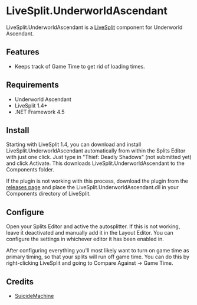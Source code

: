﻿LiveSplit.UnderworldAscendant
=====================
LiveSplit.UnderworldAscendant is a [LiveSplit](http://livesplit.org/) component for Underworld Ascendant.

Features
--------
  * Keeps track of Game Time to get rid of loading times.

Requirements
------------

  * Underworld Ascendant
  * LiveSplit 1.4+
  * .NET Framework 4.5 

Install
-------
Starting with LiveSplit 1.4, you can download and install LiveSplit.UnderworldAscendant automatically from within the Splits Editor with just one click. Just type in "Thief: Deadly Shadows" (not submitted yet) and click Activate. This downloads LiveSplit.UnderworldAscendant to the Components folder.

If the plugin is not working with this process, download the plugin from the [releases page](https://github.com/SuiMachine/LiveSplit.UnderworldAscendant/releases) and place the LiveSplit.UnderworldAscendant.dll in your Components directory of LiveSplit.

Configure
---------
Open your Splits Editor and active the autosplitter. If this is not working, leave it deactivated and manually add it in the Layout Editor. You can configure the settings in whichever editor it has been enabled in.

After configuring everything you'll most likely want to turn on game time as primary timing, so that your splits will run off game time. You can do this by right-clicking LiveSplit and going to Compare Against -> Game Time.


Credits
-------
  * [SuicideMachine](http://twitch.tv/suicidemachine)
